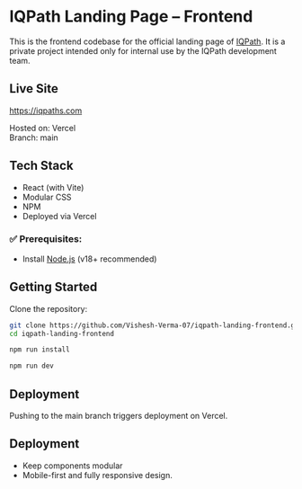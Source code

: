 # IQPath Landing Page – Frontend

This is the frontend codebase for the official landing page of [IQPath](https://iqpaths.com). It is a private project intended only for internal use by the IQPath development team.

## Live Site

https://iqpaths.com 

Hosted on: Vercel  
Branch: main

## Tech Stack

- React (with Vite)
- Modular CSS
- NPM
- Deployed via Vercel

### ✅ Prerequisites:

- Install [Node.js](https://nodejs.org/en/download) (v18+ recommended)

## Getting Started

Clone the repository:

```bash
git clone https://github.com/Vishesh-Verma-07/iqpath-landing-frontend.git
cd iqpath-landing-frontend
```

```bash
npm run install
```

```bash
npm run dev
```

## Deployment
Pushing to the main branch triggers deployment on Vercel.

## Deployment
- Keep components modular
- Mobile-first and fully responsive design.
